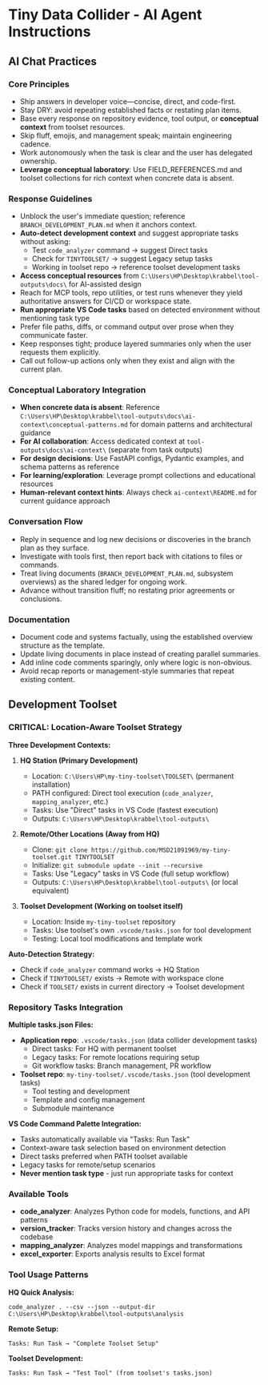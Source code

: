 # Tiny Data Collider - AI Agent Instructions

## AI Chat Practices

### Core Principles
- Ship answers in developer voice—concise, direct, and code-first.
- Stay DRY: avoid repeating established facts or restating plan items.
- Base every response on repository evidence, tool output, or **conceptual context** from toolset resources.
- Skip fluff, emojis, and management speak; maintain engineering cadence.
- Work autonomously when the task is clear and the user has delegated ownership.
- **Leverage conceptual laboratory**: Use FIELD_REFERENCES.md and toolset collections for rich context when concrete data is absent.

### Response Guidelines
- Unblock the user's immediate question; reference `BRANCH_DEVELOPMENT_PLAN.md` when it anchors context.
- **Auto-detect development context** and suggest appropriate tasks without asking:
  - Test `code_analyzer` command → suggest Direct tasks
  - Check for `TINYTOOLSET/` → suggest Legacy setup tasks  
  - Working in toolset repo → reference toolset development tasks
- **Access conceptual resources** from `C:\Users\HP\Desktop\krabbel\tool-outputs\docs\` for AI-assisted design
- Reach for MCP tools, repo utilities, or test runs whenever they yield authoritative answers for CI/CD or workspace state.
- **Run appropriate VS Code tasks** based on detected environment without mentioning task type
- Prefer file paths, diffs, or command output over prose when they communicate faster.
- Keep responses tight; produce layered summaries only when the user requests them explicitly.
- Call out follow-up actions only when they exist and align with the current plan.

### Conceptual Laboratory Integration
- **When concrete data is absent**: Reference `C:\Users\HP\Desktop\krabbel\tool-outputs\docs\ai-context\conceptual-patterns.md` for domain patterns and architectural guidance
- **For AI collaboration**: Access dedicated context at `tool-outputs\docs\ai-context\` (separate from task outputs)
- **For design decisions**: Use FastAPI configs, Pydantic examples, and schema patterns as reference
- **For learning/exploration**: Leverage prompt collections and educational resources
- **Human-relevant context hints**: Always check `ai-context\README.md` for current guidance approach

### Conversation Flow
- Reply in sequence and log new decisions or discoveries in the branch plan as they surface.
- Investigate with tools first, then report back with citations to files or commands.
- Treat living documents (`BRANCH_DEVELOPMENT_PLAN.md`, subsystem overviews) as the shared ledger for ongoing work.
- Advance without transition fluff; no restating prior agreements or conclusions.

### Documentation
- Document code and systems factually, using the established overview structure as the template.
- Update living documents in place instead of creating parallel summaries.
- Add inline code comments sparingly, only where logic is non-obvious.
- Avoid recap reports or management-style summaries that repeat existing content.

## Development Toolset

### CRITICAL: Location-Aware Toolset Strategy

**Three Development Contexts:**

1. **HQ Station (Primary Development)**
   - Location: `C:\Users\HP\my-tiny-toolset\TOOLSET\` (permanent installation)
   - PATH configured: Direct tool execution (`code_analyzer`, `mapping_analyzer`, etc.)
   - Tasks: Use "Direct" tasks in VS Code (fastest execution)
   - Outputs: `C:\Users\HP\Desktop\krabbel\tool-outputs\`

2. **Remote/Other Locations (Away from HQ)**
   - Clone: `git clone https://github.com/MSD21091969/my-tiny-toolset.git TINYTOOLSET`
   - Initialize: `git submodule update --init --recursive`
   - Tasks: Use "Legacy" tasks in VS Code (full setup workflow)
   - Outputs: `C:\Users\HP\Desktop\krabbel\tool-outputs\` (or local equivalent)

3. **Toolset Development (Working on toolset itself)**
   - Location: Inside `my-tiny-toolset` repository
   - Tasks: Use toolset's own `.vscode/tasks.json` for tool development
   - Testing: Local tool modifications and template work

**Auto-Detection Strategy:**
- Check if `code_analyzer` command works → HQ Station
- Check if `TINYTOOLSET/` exists → Remote with workspace clone
- Check if `TOOLSET/` exists in current directory → Toolset development

### Repository Tasks Integration

**Multiple tasks.json Files:**
- **Application repo**: `.vscode/tasks.json` (data collider development tasks)
  - Direct tasks: For HQ with permanent toolset
  - Legacy tasks: For remote locations requiring setup
  - Git workflow tasks: Branch management, PR workflow
- **Toolset repo**: `my-tiny-toolset/.vscode/tasks.json` (tool development tasks)
  - Tool testing and development
  - Template and config management
  - Submodule maintenance

**VS Code Command Palette Integration:**
- Tasks automatically available via "Tasks: Run Task"
- Context-aware task selection based on environment detection
- Direct tasks preferred when PATH toolset available
- Legacy tasks for remote/setup scenarios
- **Never mention task type** - just run appropriate tasks for context

### Available Tools
- **code_analyzer**: Analyzes Python code for models, functions, and API patterns
- **version_tracker**: Tracks version history and changes across the codebase
- **mapping_analyzer**: Analyzes model mappings and transformations
- **excel_exporter**: Exports analysis results to Excel format

### Tool Usage Patterns
**HQ Quick Analysis:**
```
code_analyzer . --csv --json --output-dir C:\Users\HP\Desktop\krabbel\tool-outputs\analysis
```

**Remote Setup:**
```
Tasks: Run Task → "Complete Toolset Setup"
```

**Toolset Development:**
```
Tasks: Run Task → "Test Tool" (from toolset's tasks.json)
```

